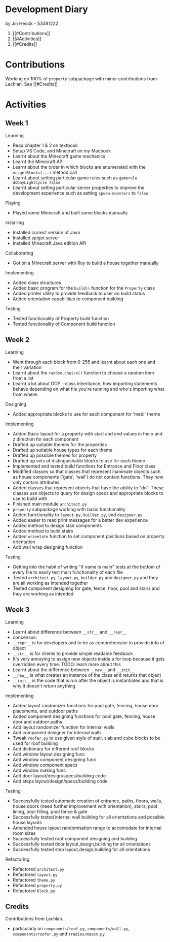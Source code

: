 # Development Diary

by Jin Heock - S3491222

1. [[#Contributions]]
2. [[#Activities]]
3. [[#Credits]]

# Contributions
Working on 100% of `property` subpackage with minor contributions from Lachlan. See [[#Credits]]

# Activities

## Week 1

Learning
 - Read chapter 1 & 2 on textbook
 - Setup VS Code, and Minecraft on my Macbook
 - Learnt about the Minecraft game mechanics
 - Learnt the Minecraft API
 - Learnt about the order in which blocks are enumerated with the `mc.getBlocks(...)` method call
 - Learnt about setting particular game rules such as `gamerule doDayLightCycle false`
 - Learnt about setting particular server properties to improve the development experience such as setting
	  `spwan-monsters` to `false`

Playing
 - Played some Minecraft and built some blocks manually

Installing
 - Installed correct version of Java
 - Installed spigot server
 - Installed Minecraft Java edition API

Collaborating
 - Got on a Minecraft server with Roy to build a house together manually

Implementing
 - Added class structures
 - Added basic program for the `build()` function for the `Property` class
 - Added printer utility to provide feedback to user on build status
 - Added orientation capabilities to component building

Testing
 - Tested functionality of Property build function
 - Tested functionality of Component build function

## Week 2

Learning
 - Went through each block from 0-255 and learnt about each one and their variation
 - Learnt about the `random.choice()` function to choose a random item from a list
 - Learnt a lot about OOP - class inheritance, how importing statements behave depending on what file you're running and who's importing what from where.

Designing
 - Added appropriate blocks to use for each component for 'medi' theme

Implementing
 - Added Basic layout for a property with start and end values in the x and z direction for each component
 - Drafted up suitable themes for the properties
 - Drafted up suitable house types for each theme
 - Drafted up possible themes for property
 - Drafted up sets of distinguishable blocks to use for each theme
 - Implemented and tested build functions for Entrance and Floor class
 - Modified classes so that classes that represent inanimate objects such as house components ('gate', 'wall') do not contain functions. They now only contain attributes
 - Added classes that represent objects that have the ability to "do". These classes use objects to query for design specs and appropriate blocks to use to build with
 - Finished main module `architect.py`
 - `property` subpackage working with basic functionality
 - Added functionality to `layout.py`, `builder.py`, and `designer.py`
 - Added easier to read print messages for a better dev experience
 - Added method to design stair components
 - Added method to build stairs
 - Added `orientate` function to set component positions based on property orientation
 - Add wall wrap designing function

Testing
 - Getting into the habit of writing "if name is main" tests at the bottom of every file to easily test main functionality of each file
 - Tested `architect.py`, `layout.py`, `builder.py` and `designer.py` and they are all working as intended together
 - Tested component designing for gate, fence, floor, pool and stairs and they are working as intended

## Week 3

Learning
 - Learnt about difference between `__str__` and `__repr__`
  - concensus:
   - `__repr__` is for developers and to be as comprehensive to provide info of object
   - `__str__` is for clients to provide simple readable feedback
 - It's very annoying to assign new objects inside a for loop because it gets overridden every time. TODO: learn more about this
 - Learnt about the difference between `__new__` and `__init__`
  - `__new__` is what creates an instance of the class and returns that object
  - `__init__` is the code that is run after the object is instantiated and that is why it doesn't return anything

Implementing
 - Added layout randomizer functions for pool gate, fencing, house door placements, and outdoor paths
 - Added component designing functions for pool gate, fencing, house door and outdoor paths
 - Add layout randomizer function for internal walls
 - Add component designer for internal walls
 - Tweak `roofer.py` to use given style of stair, slab and cube blocks to be used for roof building
 - Add dictionary for different roof blocks
 - Add window layout designing func
 - Add window component designing func
 - Add window component specs
 - Add window making func
 - Add door layout/design/specs/building code
 - Add steps layout/design/specs/building code

Testing
 - Successfully tested automatic creation of entrance, paths, floors, walls, house doors (need further improvement with orientation), stairs, pool lining, pool filling, pool fence & gate
 - Successfully tested internal wall building for all orientations and possible house layouts
 - Amended house layout randomisation range to accomodate for internal room sizes
 - Successfully tested roof component designing and building
 - Successfully tested door layout,design,building for all orientations
 - Successfully tested step layout,design,building for all orientations
 
 Refactoring
  - Refactored `architect.py`
  - Refactored `layout.py`
  - Refactored `theme.py`
  - Refactored `property.py`
  - Refactored `block.py`

## Credits
Contributions from Lachlan.
 - particularly on `components/roof.py`, `components/wall.py`, `components/roofer.py` and `tradies/mason.py`